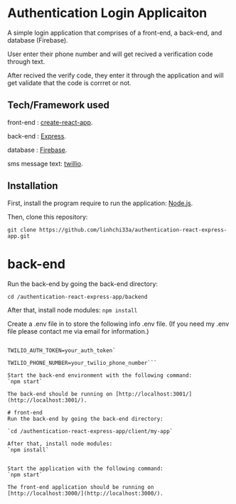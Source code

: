 # Authentication Login Applicaiton
A simple login application that comprises of a front-end, a back-end, and database (Firebase).

User enter their phone number and will get recived a verification code through text.

After recived the verify code, they enter it through the application and will get validate that the code is corrret or not.

## Tech/Framework used
front-end : [create-react-app](https://github.com/facebook/create-react-app).

back-end : [Express](https://www.npmjs.com/package/express).

database : [Firebase](https://firebase.google.com).

sms message text: [twillio](https://www.twilio.com).

## Installation
First, install the program require to run the application: [Node.js](https://nodejs.org/en/download/).

Then, clone this repository:

`git clone https://github.com/linhchi33a/authentication-react-express-app.git`

# back-end
Run the back-end by going the back-end directory:

`cd /authentication-react-express-app/backend`

After that, install node modules:
`npm install`

Create a .env file in to store the following info .env file. (If you need my .env file please contact me via email for information.)

```TWILIO_ACCOUNT_SID=your_account_sid

TWILIO_AUTH_TOKEN=your_auth_token`

TWILIO_PHONE_NUMBER=your_twilio_phone_number```

Start the back-end environment with the following command:
`npm start`

The back-end should be running on [http://localhost:3001/](http://localhost:3001/).

# front-end
Run the back-end by going the back-end directory:

`cd /authentication-react-express-app/client/my-app`

After that, install node modules:
`npm install`


Start the application with the following command:
`npm start`

The front-end application should be running on [http://localhost:3000/](http://localhost:3000/).
